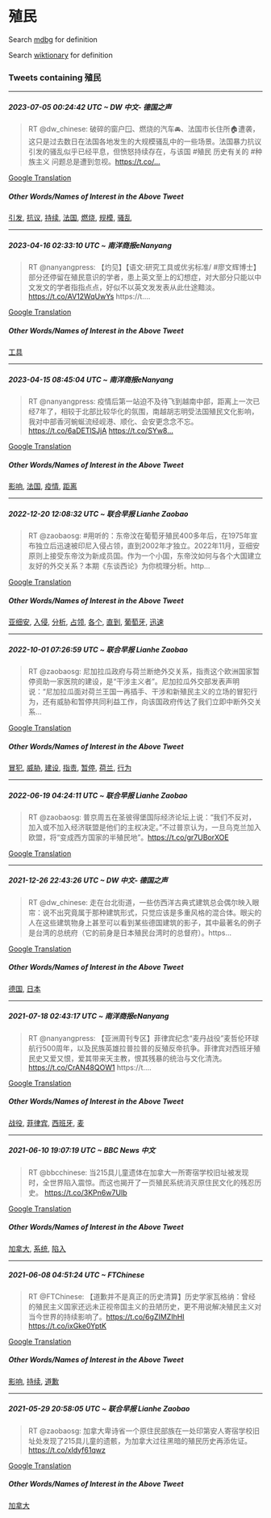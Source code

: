 # 殖民

Search [mdbg](https://www.mdbg.net/chinese/dictionary?page=worddict&wdrst=0&wdqb=殖民) for definition

Search [wiktionary](https://en.wiktionary.org/wiki/殖民) for definition

### Tweets containing 殖民

___
##### 2023-07-05 00:24:42 UTC ~ DW 中文- 德国之声
> RT @dw_chinese: 破碎的窗户🪟、燃烧的汽车🚘、法国市长住所🏠遭袭，这只是过去数日在法国各地发生的大规模骚乱中的一些场景。法国暴力抗议引发的骚乱似乎已经平息，但愤怒持续存在，与该国 #殖民 历史有关的 #种族主义 问题总是遭到忽视。https://t.co/…

[Google Translation](https://translate.google.com/?hi=en&tab=TT&sl=zh-CN&tl=en&op=translate&text=RT+%40dw_chinese%3A+%E7%A0%B4%E7%A2%8E%E7%9A%84%E7%AA%97%E6%88%B7%F0%9F%AA%9F%E3%80%81%E7%87%83%E7%83%A7%E7%9A%84%E6%B1%BD%E8%BD%A6%F0%9F%9A%98%E3%80%81%E6%B3%95%E5%9B%BD%E5%B8%82%E9%95%BF%E4%BD%8F%E6%89%80%F0%9F%8F%A0%E9%81%AD%E8%A2%AD%EF%BC%8C%E8%BF%99%E5%8F%AA%E6%98%AF%E8%BF%87%E5%8E%BB%E6%95%B0%E6%97%A5%E5%9C%A8%E6%B3%95%E5%9B%BD%E5%90%84%E5%9C%B0%E5%8F%91%E7%94%9F%E7%9A%84%E5%A4%A7%E8%A7%84%E6%A8%A1%E9%AA%9A%E4%B9%B1%E4%B8%AD%E7%9A%84%E4%B8%80%E4%BA%9B%E5%9C%BA%E6%99%AF%E3%80%82%E6%B3%95%E5%9B%BD%E6%9A%B4%E5%8A%9B%E6%8A%97%E8%AE%AE%E5%BC%95%E5%8F%91%E7%9A%84%E9%AA%9A%E4%B9%B1%E4%BC%BC%E4%B9%8E%E5%B7%B2%E7%BB%8F%E5%B9%B3%E6%81%AF%EF%BC%8C%E4%BD%86%E6%84%A4%E6%80%92%E6%8C%81%E7%BB%AD%E5%AD%98%E5%9C%A8%EF%BC%8C%E4%B8%8E%E8%AF%A5%E5%9B%BD+%23%E6%AE%96%E6%B0%91+%E5%8E%86%E5%8F%B2%E6%9C%89%E5%85%B3%E7%9A%84+%23%E7%A7%8D%E6%97%8F%E4%B8%BB%E4%B9%89+%E9%97%AE%E9%A2%98%E6%80%BB%E6%98%AF%E9%81%AD%E5%88%B0%E5%BF%BD%E8%A7%86%E3%80%82https%3A%2F%2Ft.co%2F%E2%80%A6)
##### Other Words/Names of Interest in the Above Tweet
[引发](引发.md), [抗议](抗议.md), [持续](持续.md), [法国](法国.md), [燃烧](燃烧.md), [规模](规模.md), [骚乱](骚乱.md)
___
##### 2023-04-16 02:33:10 UTC ~ 南洋商报eNanyang
> RT @nanyangpress: 【灼见】【语文:研究工具或优劣标准/ #廖文辉博士】部分还停留在殖民意识的学者，患上英文至上的幻想症，对大部分只能以中文发文的学者指指点点，好似不以英文发发表从此仕途黯淡。https://t.co/AV12WqUwYs https://t.…

[Google Translation](https://translate.google.com/?hi=en&tab=TT&sl=zh-CN&tl=en&op=translate&text=RT+%40nanyangpress%3A+%E3%80%90%E7%81%BC%E8%A7%81%E3%80%91%E3%80%90%E8%AF%AD%E6%96%87%3A%E7%A0%94%E7%A9%B6%E5%B7%A5%E5%85%B7%E6%88%96%E4%BC%98%E5%8A%A3%E6%A0%87%E5%87%86%2F+%23%E5%BB%96%E6%96%87%E8%BE%89%E5%8D%9A%E5%A3%AB%E3%80%91%E9%83%A8%E5%88%86%E8%BF%98%E5%81%9C%E7%95%99%E5%9C%A8%E6%AE%96%E6%B0%91%E6%84%8F%E8%AF%86%E7%9A%84%E5%AD%A6%E8%80%85%EF%BC%8C%E6%82%A3%E4%B8%8A%E8%8B%B1%E6%96%87%E8%87%B3%E4%B8%8A%E7%9A%84%E5%B9%BB%E6%83%B3%E7%97%87%EF%BC%8C%E5%AF%B9%E5%A4%A7%E9%83%A8%E5%88%86%E5%8F%AA%E8%83%BD%E4%BB%A5%E4%B8%AD%E6%96%87%E5%8F%91%E6%96%87%E7%9A%84%E5%AD%A6%E8%80%85%E6%8C%87%E6%8C%87%E7%82%B9%E7%82%B9%EF%BC%8C%E5%A5%BD%E4%BC%BC%E4%B8%8D%E4%BB%A5%E8%8B%B1%E6%96%87%E5%8F%91%E5%8F%91%E8%A1%A8%E4%BB%8E%E6%AD%A4%E4%BB%95%E9%80%94%E9%BB%AF%E6%B7%A1%E3%80%82https%3A%2F%2Ft.co%2FAV12WqUwYs+https%3A%2F%2Ft.%E2%80%A6)
##### Other Words/Names of Interest in the Above Tweet
[工具](工具.md)
___
##### 2023-04-15 08:45:04 UTC ~ 南洋商报eNanyang
> RT @nanyangpress: 疫情后第一站迫不及待飞到越南中部，距离上一次已经7年了，相较于北部比较华化的氛围，南越胡志明受法国殖民文化影响，我对中部香河蜿蜒流经岘港、顺化、会安更念念不忘。https://t.co/6aDETlSJjA https://t.co/SYw8…

[Google Translation](https://translate.google.com/?hi=en&tab=TT&sl=zh-CN&tl=en&op=translate&text=RT+%40nanyangpress%3A+%E7%96%AB%E6%83%85%E5%90%8E%E7%AC%AC%E4%B8%80%E7%AB%99%E8%BF%AB%E4%B8%8D%E5%8F%8A%E5%BE%85%E9%A3%9E%E5%88%B0%E8%B6%8A%E5%8D%97%E4%B8%AD%E9%83%A8%EF%BC%8C%E8%B7%9D%E7%A6%BB%E4%B8%8A%E4%B8%80%E6%AC%A1%E5%B7%B2%E7%BB%8F7%E5%B9%B4%E4%BA%86%EF%BC%8C%E7%9B%B8%E8%BE%83%E4%BA%8E%E5%8C%97%E9%83%A8%E6%AF%94%E8%BE%83%E5%8D%8E%E5%8C%96%E7%9A%84%E6%B0%9B%E5%9B%B4%EF%BC%8C%E5%8D%97%E8%B6%8A%E8%83%A1%E5%BF%97%E6%98%8E%E5%8F%97%E6%B3%95%E5%9B%BD%E6%AE%96%E6%B0%91%E6%96%87%E5%8C%96%E5%BD%B1%E5%93%8D%EF%BC%8C%E6%88%91%E5%AF%B9%E4%B8%AD%E9%83%A8%E9%A6%99%E6%B2%B3%E8%9C%BF%E8%9C%92%E6%B5%81%E7%BB%8F%E5%B2%98%E6%B8%AF%E3%80%81%E9%A1%BA%E5%8C%96%E3%80%81%E4%BC%9A%E5%AE%89%E6%9B%B4%E5%BF%B5%E5%BF%B5%E4%B8%8D%E5%BF%98%E3%80%82https%3A%2F%2Ft.co%2F6aDETlSJjA+https%3A%2F%2Ft.co%2FSYw8%E2%80%A6)
##### Other Words/Names of Interest in the Above Tweet
[影响](影响.md), [法国](法国.md), [疫情](疫情.md), [距离](距离.md)
___
##### 2022-12-20 12:08:32 UTC ~ 联合早报 Lianhe Zaobao
> RT @zaobaosg: #用听的：东帝汶在葡萄牙殖民400多年后，在1975年宣布独立后迅速被印尼入侵占领，直到2002年才独立。2022年11月，亚细安原则上接受东帝汶为新成员国。作为一个小国，东帝汶如何与各个大国建立友好的外交关系？本期《东谈西论》为你梳理分析。http…

[Google Translation](https://translate.google.com/?hi=en&tab=TT&sl=zh-CN&tl=en&op=translate&text=RT+%40zaobaosg%3A+%23%E7%94%A8%E5%90%AC%E7%9A%84%EF%BC%9A%E4%B8%9C%E5%B8%9D%E6%B1%B6%E5%9C%A8%E8%91%A1%E8%90%84%E7%89%99%E6%AE%96%E6%B0%91400%E5%A4%9A%E5%B9%B4%E5%90%8E%EF%BC%8C%E5%9C%A81975%E5%B9%B4%E5%AE%A3%E5%B8%83%E7%8B%AC%E7%AB%8B%E5%90%8E%E8%BF%85%E9%80%9F%E8%A2%AB%E5%8D%B0%E5%B0%BC%E5%85%A5%E4%BE%B5%E5%8D%A0%E9%A2%86%EF%BC%8C%E7%9B%B4%E5%88%B02002%E5%B9%B4%E6%89%8D%E7%8B%AC%E7%AB%8B%E3%80%822022%E5%B9%B411%E6%9C%88%EF%BC%8C%E4%BA%9A%E7%BB%86%E5%AE%89%E5%8E%9F%E5%88%99%E4%B8%8A%E6%8E%A5%E5%8F%97%E4%B8%9C%E5%B8%9D%E6%B1%B6%E4%B8%BA%E6%96%B0%E6%88%90%E5%91%98%E5%9B%BD%E3%80%82%E4%BD%9C%E4%B8%BA%E4%B8%80%E4%B8%AA%E5%B0%8F%E5%9B%BD%EF%BC%8C%E4%B8%9C%E5%B8%9D%E6%B1%B6%E5%A6%82%E4%BD%95%E4%B8%8E%E5%90%84%E4%B8%AA%E5%A4%A7%E5%9B%BD%E5%BB%BA%E7%AB%8B%E5%8F%8B%E5%A5%BD%E7%9A%84%E5%A4%96%E4%BA%A4%E5%85%B3%E7%B3%BB%EF%BC%9F%E6%9C%AC%E6%9C%9F%E3%80%8A%E4%B8%9C%E8%B0%88%E8%A5%BF%E8%AE%BA%E3%80%8B%E4%B8%BA%E4%BD%A0%E6%A2%B3%E7%90%86%E5%88%86%E6%9E%90%E3%80%82http%E2%80%A6)
##### Other Words/Names of Interest in the Above Tweet
[亚细安](亚细安.md), [入侵](入侵.md), [分析](分析.md), [占领](占领.md), [各个](各个.md), [直到](直到.md), [葡萄牙](葡萄牙.md), [迅速](迅速.md)
___
##### 2022-10-01 07:26:59 UTC ~ 联合早报 Lianhe Zaobao
> RT @zaobaosg: 尼加拉瓜政府与荷兰断绝外交关系，指责这个欧洲国家暂停资助一家医院的建设，是“干涉主义者”。尼加拉瓜外交部发表声明说：“尼加拉瓜面对荷兰王国一再插手、干涉和新殖民主义的立场的冒犯行为，还有威胁和暂停共同利益工作，向该国政府传达了我们立即中断外交关系…

[Google Translation](https://translate.google.com/?hi=en&tab=TT&sl=zh-CN&tl=en&op=translate&text=RT+%40zaobaosg%3A+%E5%B0%BC%E5%8A%A0%E6%8B%89%E7%93%9C%E6%94%BF%E5%BA%9C%E4%B8%8E%E8%8D%B7%E5%85%B0%E6%96%AD%E7%BB%9D%E5%A4%96%E4%BA%A4%E5%85%B3%E7%B3%BB%EF%BC%8C%E6%8C%87%E8%B4%A3%E8%BF%99%E4%B8%AA%E6%AC%A7%E6%B4%B2%E5%9B%BD%E5%AE%B6%E6%9A%82%E5%81%9C%E8%B5%84%E5%8A%A9%E4%B8%80%E5%AE%B6%E5%8C%BB%E9%99%A2%E7%9A%84%E5%BB%BA%E8%AE%BE%EF%BC%8C%E6%98%AF%E2%80%9C%E5%B9%B2%E6%B6%89%E4%B8%BB%E4%B9%89%E8%80%85%E2%80%9D%E3%80%82%E5%B0%BC%E5%8A%A0%E6%8B%89%E7%93%9C%E5%A4%96%E4%BA%A4%E9%83%A8%E5%8F%91%E8%A1%A8%E5%A3%B0%E6%98%8E%E8%AF%B4%EF%BC%9A%E2%80%9C%E5%B0%BC%E5%8A%A0%E6%8B%89%E7%93%9C%E9%9D%A2%E5%AF%B9%E8%8D%B7%E5%85%B0%E7%8E%8B%E5%9B%BD%E4%B8%80%E5%86%8D%E6%8F%92%E6%89%8B%E3%80%81%E5%B9%B2%E6%B6%89%E5%92%8C%E6%96%B0%E6%AE%96%E6%B0%91%E4%B8%BB%E4%B9%89%E7%9A%84%E7%AB%8B%E5%9C%BA%E7%9A%84%E5%86%92%E7%8A%AF%E8%A1%8C%E4%B8%BA%EF%BC%8C%E8%BF%98%E6%9C%89%E5%A8%81%E8%83%81%E5%92%8C%E6%9A%82%E5%81%9C%E5%85%B1%E5%90%8C%E5%88%A9%E7%9B%8A%E5%B7%A5%E4%BD%9C%EF%BC%8C%E5%90%91%E8%AF%A5%E5%9B%BD%E6%94%BF%E5%BA%9C%E4%BC%A0%E8%BE%BE%E4%BA%86%E6%88%91%E4%BB%AC%E7%AB%8B%E5%8D%B3%E4%B8%AD%E6%96%AD%E5%A4%96%E4%BA%A4%E5%85%B3%E7%B3%BB%E2%80%A6)
##### Other Words/Names of Interest in the Above Tweet
[冒犯](冒犯.md), [威胁](威胁.md), [建设](建设.md), [指责](指责.md), [暂停](暂停.md), [荷兰](荷兰.md), [行为](行为.md)
___
##### 2022-06-19 04:24:11 UTC ~ 联合早报 Lianhe Zaobao
> RT @zaobaosg: 普京周五在圣彼得堡国际经济论坛上说：“我们不反对，加入或不加入经济联盟是他们的主权决定。”不过普京认为，一旦乌克兰加入欧盟，将“变成西方国家的半殖民地”。https://t.co/gr7UBorXOE

[Google Translation](https://translate.google.com/?hi=en&tab=TT&sl=zh-CN&tl=en&op=translate&text=RT+%40zaobaosg%3A+%E6%99%AE%E4%BA%AC%E5%91%A8%E4%BA%94%E5%9C%A8%E5%9C%A3%E5%BD%BC%E5%BE%97%E5%A0%A1%E5%9B%BD%E9%99%85%E7%BB%8F%E6%B5%8E%E8%AE%BA%E5%9D%9B%E4%B8%8A%E8%AF%B4%EF%BC%9A%E2%80%9C%E6%88%91%E4%BB%AC%E4%B8%8D%E5%8F%8D%E5%AF%B9%EF%BC%8C%E5%8A%A0%E5%85%A5%E6%88%96%E4%B8%8D%E5%8A%A0%E5%85%A5%E7%BB%8F%E6%B5%8E%E8%81%94%E7%9B%9F%E6%98%AF%E4%BB%96%E4%BB%AC%E7%9A%84%E4%B8%BB%E6%9D%83%E5%86%B3%E5%AE%9A%E3%80%82%E2%80%9D%E4%B8%8D%E8%BF%87%E6%99%AE%E4%BA%AC%E8%AE%A4%E4%B8%BA%EF%BC%8C%E4%B8%80%E6%97%A6%E4%B9%8C%E5%85%8B%E5%85%B0%E5%8A%A0%E5%85%A5%E6%AC%A7%E7%9B%9F%EF%BC%8C%E5%B0%86%E2%80%9C%E5%8F%98%E6%88%90%E8%A5%BF%E6%96%B9%E5%9B%BD%E5%AE%B6%E7%9A%84%E5%8D%8A%E6%AE%96%E6%B0%91%E5%9C%B0%E2%80%9D%E3%80%82https%3A%2F%2Ft.co%2Fgr7UBorXOE)
___
##### 2021-12-26 22:43:26 UTC ~ DW 中文- 德国之声
> RT @dw_chinese: 走在台北街道，一些仿西洋古典式建筑总会偶尔映入眼帘：说不出究竟属于那种建筑形式，只觉应该是多重风格的混合体。眼尖的人在这些建筑物身上甚至可以看到某些德国建筑的影子，其中最著名的例子是台湾的总统府（它的前身是日本殖民台湾时的总督府）。https…

[Google Translation](https://translate.google.com/?hi=en&tab=TT&sl=zh-CN&tl=en&op=translate&text=RT+%40dw_chinese%3A+%E8%B5%B0%E5%9C%A8%E5%8F%B0%E5%8C%97%E8%A1%97%E9%81%93%EF%BC%8C%E4%B8%80%E4%BA%9B%E4%BB%BF%E8%A5%BF%E6%B4%8B%E5%8F%A4%E5%85%B8%E5%BC%8F%E5%BB%BA%E7%AD%91%E6%80%BB%E4%BC%9A%E5%81%B6%E5%B0%94%E6%98%A0%E5%85%A5%E7%9C%BC%E5%B8%98%EF%BC%9A%E8%AF%B4%E4%B8%8D%E5%87%BA%E7%A9%B6%E7%AB%9F%E5%B1%9E%E4%BA%8E%E9%82%A3%E7%A7%8D%E5%BB%BA%E7%AD%91%E5%BD%A2%E5%BC%8F%EF%BC%8C%E5%8F%AA%E8%A7%89%E5%BA%94%E8%AF%A5%E6%98%AF%E5%A4%9A%E9%87%8D%E9%A3%8E%E6%A0%BC%E7%9A%84%E6%B7%B7%E5%90%88%E4%BD%93%E3%80%82%E7%9C%BC%E5%B0%96%E7%9A%84%E4%BA%BA%E5%9C%A8%E8%BF%99%E4%BA%9B%E5%BB%BA%E7%AD%91%E7%89%A9%E8%BA%AB%E4%B8%8A%E7%94%9A%E8%87%B3%E5%8F%AF%E4%BB%A5%E7%9C%8B%E5%88%B0%E6%9F%90%E4%BA%9B%E5%BE%B7%E5%9B%BD%E5%BB%BA%E7%AD%91%E7%9A%84%E5%BD%B1%E5%AD%90%EF%BC%8C%E5%85%B6%E4%B8%AD%E6%9C%80%E8%91%97%E5%90%8D%E7%9A%84%E4%BE%8B%E5%AD%90%E6%98%AF%E5%8F%B0%E6%B9%BE%E7%9A%84%E6%80%BB%E7%BB%9F%E5%BA%9C%EF%BC%88%E5%AE%83%E7%9A%84%E5%89%8D%E8%BA%AB%E6%98%AF%E6%97%A5%E6%9C%AC%E6%AE%96%E6%B0%91%E5%8F%B0%E6%B9%BE%E6%97%B6%E7%9A%84%E6%80%BB%E7%9D%A3%E5%BA%9C%EF%BC%89%E3%80%82https%E2%80%A6)
##### Other Words/Names of Interest in the Above Tweet
[德国](德国.md), [日本](日本.md)
___
##### 2021-07-18 02:43:17 UTC ~ 南洋商报eNanyang
> RT @nanyangpress: 【亚洲周刊专区】菲律宾纪念“麦丹战役”麦哲伦环球航行500周年，以及民族英雄拉普拉普的反殖反帝抗争。菲律宾对西班牙殖民史又爱又恨，爱其带来天主教，恨其残暴的统治与文化清洗。https://t.co/CrAN48QOW1 https://t.…

[Google Translation](https://translate.google.com/?hi=en&tab=TT&sl=zh-CN&tl=en&op=translate&text=RT+%40nanyangpress%3A+%E3%80%90%E4%BA%9A%E6%B4%B2%E5%91%A8%E5%88%8A%E4%B8%93%E5%8C%BA%E3%80%91%E8%8F%B2%E5%BE%8B%E5%AE%BE%E7%BA%AA%E5%BF%B5%E2%80%9C%E9%BA%A6%E4%B8%B9%E6%88%98%E5%BD%B9%E2%80%9D%E9%BA%A6%E5%93%B2%E4%BC%A6%E7%8E%AF%E7%90%83%E8%88%AA%E8%A1%8C500%E5%91%A8%E5%B9%B4%EF%BC%8C%E4%BB%A5%E5%8F%8A%E6%B0%91%E6%97%8F%E8%8B%B1%E9%9B%84%E6%8B%89%E6%99%AE%E6%8B%89%E6%99%AE%E7%9A%84%E5%8F%8D%E6%AE%96%E5%8F%8D%E5%B8%9D%E6%8A%97%E4%BA%89%E3%80%82%E8%8F%B2%E5%BE%8B%E5%AE%BE%E5%AF%B9%E8%A5%BF%E7%8F%AD%E7%89%99%E6%AE%96%E6%B0%91%E5%8F%B2%E5%8F%88%E7%88%B1%E5%8F%88%E6%81%A8%EF%BC%8C%E7%88%B1%E5%85%B6%E5%B8%A6%E6%9D%A5%E5%A4%A9%E4%B8%BB%E6%95%99%EF%BC%8C%E6%81%A8%E5%85%B6%E6%AE%8B%E6%9A%B4%E7%9A%84%E7%BB%9F%E6%B2%BB%E4%B8%8E%E6%96%87%E5%8C%96%E6%B8%85%E6%B4%97%E3%80%82https%3A%2F%2Ft.co%2FCrAN48QOW1+https%3A%2F%2Ft.%E2%80%A6)
##### Other Words/Names of Interest in the Above Tweet
[战役](战役.md), [菲律宾](菲律宾.md), [西班牙](西班牙.md), [麦](麦.md)
___
##### 2021-06-10 19:07:19 UTC ~ BBC News 中文
> RT @bbcchinese: 当215具儿童遗体在加拿大一所寄宿学校旧址被发现时，全世界陷入震惊。而这也揭开了一页殖民系统消灭原住民文化的残忍历史。 https://t.co/3KPn6w7UIb

[Google Translation](https://translate.google.com/?hi=en&tab=TT&sl=zh-CN&tl=en&op=translate&text=RT+%40bbcchinese%3A+%E5%BD%93215%E5%85%B7%E5%84%BF%E7%AB%A5%E9%81%97%E4%BD%93%E5%9C%A8%E5%8A%A0%E6%8B%BF%E5%A4%A7%E4%B8%80%E6%89%80%E5%AF%84%E5%AE%BF%E5%AD%A6%E6%A0%A1%E6%97%A7%E5%9D%80%E8%A2%AB%E5%8F%91%E7%8E%B0%E6%97%B6%EF%BC%8C%E5%85%A8%E4%B8%96%E7%95%8C%E9%99%B7%E5%85%A5%E9%9C%87%E6%83%8A%E3%80%82%E8%80%8C%E8%BF%99%E4%B9%9F%E6%8F%AD%E5%BC%80%E4%BA%86%E4%B8%80%E9%A1%B5%E6%AE%96%E6%B0%91%E7%B3%BB%E7%BB%9F%E6%B6%88%E7%81%AD%E5%8E%9F%E4%BD%8F%E6%B0%91%E6%96%87%E5%8C%96%E7%9A%84%E6%AE%8B%E5%BF%8D%E5%8E%86%E5%8F%B2%E3%80%82+https%3A%2F%2Ft.co%2F3KPn6w7UIb)
##### Other Words/Names of Interest in the Above Tweet
[加拿大](加拿大.md), [系统](系统.md), [陷入](陷入.md)
___
##### 2021-06-08 04:51:24 UTC ~ FTChinese
> RT @FTChinese: 【道歉并不是真正的历史清算】历史学家瓦格纳：曾经的殖民主义国家还远未正视帝国主义的丑陋历史，更不用说解决殖民主义对当今世界的持续影响了。https://t.co/6gZIMZIhHI https://t.co/ixGke0YptK

[Google Translation](https://translate.google.com/?hi=en&tab=TT&sl=zh-CN&tl=en&op=translate&text=RT+%40FTChinese%3A+%E3%80%90%E9%81%93%E6%AD%89%E5%B9%B6%E4%B8%8D%E6%98%AF%E7%9C%9F%E6%AD%A3%E7%9A%84%E5%8E%86%E5%8F%B2%E6%B8%85%E7%AE%97%E3%80%91%E5%8E%86%E5%8F%B2%E5%AD%A6%E5%AE%B6%E7%93%A6%E6%A0%BC%E7%BA%B3%EF%BC%9A%E6%9B%BE%E7%BB%8F%E7%9A%84%E6%AE%96%E6%B0%91%E4%B8%BB%E4%B9%89%E5%9B%BD%E5%AE%B6%E8%BF%98%E8%BF%9C%E6%9C%AA%E6%AD%A3%E8%A7%86%E5%B8%9D%E5%9B%BD%E4%B8%BB%E4%B9%89%E7%9A%84%E4%B8%91%E9%99%8B%E5%8E%86%E5%8F%B2%EF%BC%8C%E6%9B%B4%E4%B8%8D%E7%94%A8%E8%AF%B4%E8%A7%A3%E5%86%B3%E6%AE%96%E6%B0%91%E4%B8%BB%E4%B9%89%E5%AF%B9%E5%BD%93%E4%BB%8A%E4%B8%96%E7%95%8C%E7%9A%84%E6%8C%81%E7%BB%AD%E5%BD%B1%E5%93%8D%E4%BA%86%E3%80%82https%3A%2F%2Ft.co%2F6gZIMZIhHI+https%3A%2F%2Ft.co%2FixGke0YptK)
##### Other Words/Names of Interest in the Above Tweet
[影响](影响.md), [持续](持续.md), [道歉](道歉.md)
___
##### 2021-05-29 20:58:05 UTC ~ 联合早报 Lianhe Zaobao
> RT @zaobaosg: 加拿大卑诗省一个原住民部族在一处印第安人寄宿学校旧址处发现了215具儿童的遗骸，为加拿大过往黑暗的殖民历史再添佐证。https://t.co/xldyf61qwz

[Google Translation](https://translate.google.com/?hi=en&tab=TT&sl=zh-CN&tl=en&op=translate&text=RT+%40zaobaosg%3A+%E5%8A%A0%E6%8B%BF%E5%A4%A7%E5%8D%91%E8%AF%97%E7%9C%81%E4%B8%80%E4%B8%AA%E5%8E%9F%E4%BD%8F%E6%B0%91%E9%83%A8%E6%97%8F%E5%9C%A8%E4%B8%80%E5%A4%84%E5%8D%B0%E7%AC%AC%E5%AE%89%E4%BA%BA%E5%AF%84%E5%AE%BF%E5%AD%A6%E6%A0%A1%E6%97%A7%E5%9D%80%E5%A4%84%E5%8F%91%E7%8E%B0%E4%BA%86215%E5%85%B7%E5%84%BF%E7%AB%A5%E7%9A%84%E9%81%97%E9%AA%B8%EF%BC%8C%E4%B8%BA%E5%8A%A0%E6%8B%BF%E5%A4%A7%E8%BF%87%E5%BE%80%E9%BB%91%E6%9A%97%E7%9A%84%E6%AE%96%E6%B0%91%E5%8E%86%E5%8F%B2%E5%86%8D%E6%B7%BB%E4%BD%90%E8%AF%81%E3%80%82https%3A%2F%2Ft.co%2Fxldyf61qwz)
##### Other Words/Names of Interest in the Above Tweet
[加拿大](加拿大.md)
